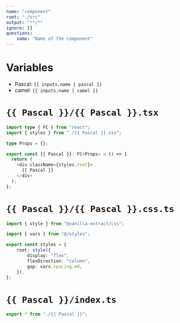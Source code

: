 ```yaml
---
name: "component"
root: "./src"
output: "**/*"
ignore: []
questions:
    name: "Name of the component"
---
```


# Variables

-   Pascal: `{{ inputs.name | pascal }}`
-   camel: `{{ inputs.name | camel }}`

# `{{ Pascal }}/{{ Pascal }}.tsx`

```typescript
import type { FC } from "react";
import { styles } from "./{{ Pascal }}.css";

type Props = {};

export const {{ Pascal }}: FC<Props> = () => {
  return (
    <div className={styles.root}>
      {{ Pascal }}
    </div>
  );
};
```

# `{{ Pascal }}/{{ Pascal }}.css.ts`

```typescript
import { style } from "@vanilla-extract/css";

import { vars } from "@/styles";

export const styles = {
    root: style({
        display: "flex",
        flexDirection: "column",
        gap: vars.spacing.md,
    }),
};

```

# `{{ Pascal }}/index.ts`

```typescript
export * from "./{{ Pascal }}";
```
